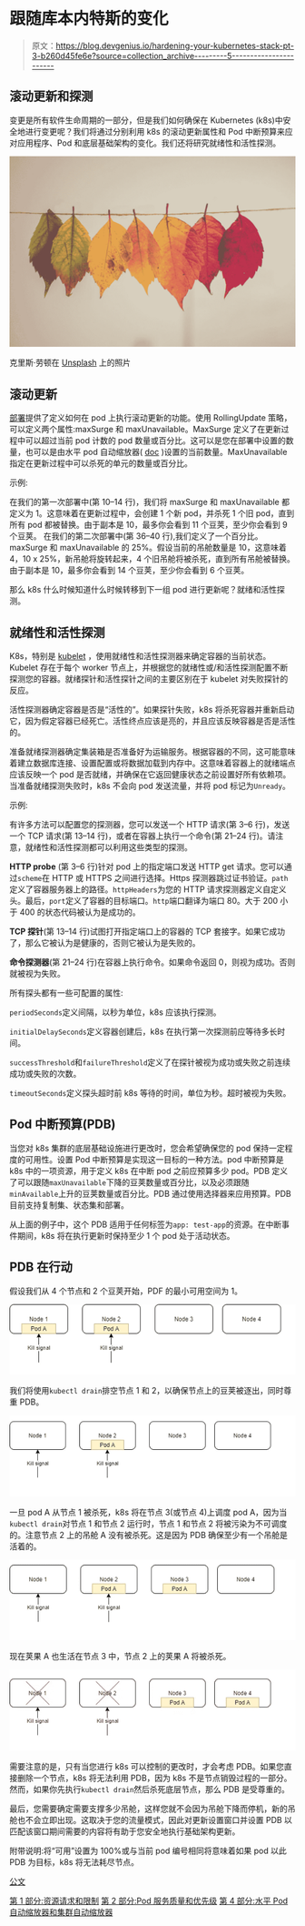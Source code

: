 # 跟随库本内特斯的变化

> 原文：<https://blog.devgenius.io/hardening-your-kubernetes-stack-pt-3-b260d45fe6e?source=collection_archive---------5----------------------->

## 滚动更新和探测

变更是所有软件生命周期的一部分，但是我们如何确保在 Kubernetes (k8s)中安全地进行变更呢？我们将通过分别利用 k8s 的滚动更新属性和 Pod 中断预算来应对应用程序、Pod 和底层基础架构的变化。我们还将研究就绪性和活性探测。

![](img/bcfc9c58c20597c98a5d1456f4f13dbd.png)

克里斯·劳顿在 [Unsplash](https://unsplash.com?utm_source=medium&utm_medium=referral) 上的照片

## 滚动更新

[部署](https://kubernetes.io/docs/concepts/workloads/controllers/deployment/)提供了定义如何在 pod 上执行滚动更新的功能。使用 RollingUpdate 策略，可以定义两个属性:maxSurge 和 maxUnavailable。MaxSurge 定义了在更新过程中可以超过当前 pod 计数的 pod 数量或百分比。这可以是您在部署中设置的数量，也可以是由水平 pod 自动缩放器( [doc](https://kubernetes.io/docs/tasks/run-application/horizontal-pod-autoscale/#autoscaling-during-rolling-update) )设置的当前数量。MaxUnavailable 指定在更新过程中可以杀死的单元的数量或百分比。

示例:

在我们的第一次部署中(第 10–14 行)，我们将 maxSurge 和 maxUnavailable 都定义为 1。这意味着在更新过程中，会创建 1 个新 pod，并杀死 1 个旧 pod，直到所有 pod 都被替换。由于副本是 10，最多你会看到 11 个豆荚，至少你会看到 9 个豆荚。
在我们的第二次部署中(第 36–40 行),我们定义了一个百分比。maxSurge 和 maxUnavailable 的 25%。假设当前的吊舱数量是 10，这意味着 4，10 x 25%，新吊舱将旋转起来，4 个旧吊舱将被杀死，直到所有吊舱被替换。由于副本是 10，最多你会看到 14 个豆荚，至少你会看到 6 个豆荚。

那么 k8s 什么时候知道什么时候转移到下一组 pod 进行更新呢？就绪和活性探测。

## 就绪性和活性探测

K8s，特别是 [kubelet](https://kubernetes.io/docs/reference/command-line-tools-reference/kubelet/) ，使用就绪性和活性探测器来确定容器的当前状态。Kubelet 存在于每个 worker 节点上，并根据您的就绪性或/和活性探测配置不断探测您的容器。就绪探针和活性探针之间的主要区别在于 kubelet 对失败探针的反应。

活性探测器确定容器是否是“活性的”。如果探针失败，k8s 将杀死容器并重新启动它，因为假定容器已经死亡。活性终点应该是亮的，并且应该反映容器是否是活性的。

准备就绪探测器确定集装箱是否准备好为运输服务。根据容器的不同，这可能意味着建立数据库连接、设置配置或将数据加载到内存中。这意味着容器上的就绪端点应该反映一个 pod 是否就绪，并确保在它返回健康状态之前设置好所有依赖项。当准备就绪探测失败时，k8s 不会向 pod 发送流量，并将 pod 标记为`Unready`。

示例:

有许多方法可以配置您的探测器，您可以发送一个 HTTP 请求(第 3–6 行)，发送一个 TCP 请求(第 13–14 行)，或者在容器上执行一个命令(第 21–24 行)。请注意，就绪性和活性探测都可以利用这些类型的探测。

**HTTP probe** (第 3–6 行)针对 pod 上的指定端口发送 HTTP get 请求。您可以通过`scheme`在 HTTP 或 HTTPS 之间进行选择。Https 探测器跳过证书验证。`path`定义了容器服务器上的路径。`httpHeaders`为您的 HTTP 请求探测器定义自定义头。最后，`port`定义了容器的目标端口。`http`端口翻译为端口 80。大于 200 小于 400 的状态代码被认为是成功的。

**TCP 探针**(第 13–14 行)试图打开指定端口上的容器的 TCP 套接字。如果它成功了，那么它被认为是健康的，否则它被认为是失败的。

**命令探测器**(第 21–24 行)在容器上执行命令。如果命令返回 0，则视为成功。否则就被视为失败。

所有探头都有一些可配置的属性:

`periodSeconds`定义间隔，以秒为单位，k8s 应该执行探测。

`initialDelaySeconds`定义容器创建后，k8s 在执行第一次探测前应等待多长时间。

`successThreshold`和`failureThreshold`定义了在探针被视为成功或失败之前连续成功或失败的次数。

`timeoutSeconds`定义探头超时前 k8s 等待的时间，单位为秒。超时被视为失败。

## **Pod 中断预算(PDB)**

当您对 k8s 集群的底层基础设施进行更改时，您会希望确保您的 pod 保持一定程度的可用性。设置 Pod 中断预算是实现这一目标的一种方法。pod 中断预算是 k8s 中的一项资源，用于定义 k8s 在中断 pod 之前应预算多少 pod。PDB 定义了可以跟随`maxUnavailable`下降的豆荚数量或百分比，以及必须跟随`minAvailable`上升的豆荚数量或百分比。PDB 通过使用选择器来应用预算。PDB 目前支持复制集、状态集和部署。

从上面的例子中，这个 PDB 适用于任何标签为`app: test-app`的资源。在中断事件期间，k8s 将在执行更新时保持至少 1 个 pod 处于活动状态。

## PDB 在行动

假设我们从 4 个节点和 2 个豆荚开始，PDF 的最小可用空间为 1。

![](img/4b1dd4b9302ad8a5730b1e6416debff9.png)

我们将使用`kubectl drain`排空节点 1 和 2，以确保节点上的豆荚被逐出，同时尊重 PDB。

![](img/d95f9a5ba140d976882cba6295177f8a.png)

一旦 pod A 从节点 1 被杀死，k8s 将在节点 3(或节点 4)上调度 pod A，因为当`kubectl drain`对节点 1 和节点 2 运行时，节点 1 和节点 2 将被污染为不可调度的。注意节点 2 上的吊舱 A 没有被杀死。这是因为 PDB 确保至少有一个吊舱是活着的。

![](img/41a65c4751226e846ad3c1c3e9b5d8e7.png)

现在荚果 A 也生活在节点 3 中，节点 2 上的荚果 A 将被杀死。

![](img/492b041fdccae1188df77855a2739d9f.png)

需要注意的是，只有当您进行 k8s 可以控制的更改时，才会考虑 PDB。如果您直接删除一个节点，k8s 将无法利用 PDB，因为 k8s 不是节点销毁过程的一部分。然而，如果你先执行`kubectl drain`然后杀死底层节点，那么 PDB 是受尊重的。

最后，您需要确定需要支撑多少吊舱，这样您就不会因为吊舱下降而停机，新的吊舱也不会立即出现。这取决于您的流量模式，因此对更新设置窗口并设置 PDB 以匹配该窗口期间需要的内容将有助于您安全地执行基础架构更新。

附带说明:将“可用”设置为 100%或与当前 pod 编号相同将意味着如果 pod 以此 PDB 为目标，k8s 将无法耗尽节点。

[公文](https://kubernetes.io/docs/tasks/run-application/configure-pdb/)

[第 1 部分:资源请求和限制](https://medium.com/dev-genius/hardening-your-kubernetes-stack-pt-1-29b7006b5085)
[第 2 部分:Pod 服务质量和优先级](https://medium.com/dev-genius/hardening-your-kubernetes-stack-pt-2-2f2db4ff410d)
[第 4 部分:水平 Pod 自动缩放器和集群自动缩放器](https://medium.com/dev-genius/hardening-your-kubernetes-stack-pt-4-cc72b09b4557)